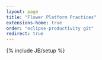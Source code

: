 ```yaml
---
layout: page
title: "Flower Platform Practices"
extensions-home: true
order: "eclipse-productivity git"
redirect: true
---
```

{% include JB/setup %}
